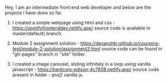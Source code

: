 Hey, I am an intermediate front end web developer and below are the projects I have done so far.

1) I created a simple webpage using html and css - https://spotifyfrontenddev.netlify.app/
source code is available in master(default) branch.

2) Module 2 assignment solution - https://devanshkr.github.io/coursera-test/module-2-solution/assignment2.html
source code can be found in "gh-pages" branch in "site" folder.

3) I created a image carousel, sliding infinitely in a loop using vanilla javascript - https://hardcore-edison-4c7608.netlify.app/
source code present in folder - proj2 vanilla js.
 
